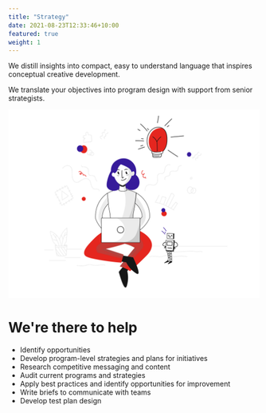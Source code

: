 ```yaml
---
title: "Strategy"
date: 2021-08-23T12:33:46+10:00
featured: true
weight: 1
---
```


We distill insights into compact, easy to understand language that inspires conceptual creative development.

We translate your objectives into program design with support from senior strategists.

![Strategy Services](/images/illustrations/laptop.svg)

# We're there to help 

* Identify opportunities
* Develop program-level strategies and plans for initiatives
* Research competitive messaging and content
* Audit current programs and strategies
* Apply best practices and identify opportunities for improvement
* Write briefs to communicate with teams
* Develop test plan design
